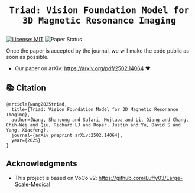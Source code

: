 # <p align=center>`Triad: Vision Foundation Model for 3D Magnetic Resonance Imaging`</p> # 

[![License: MIT](https://img.shields.io/badge/License-MIT-green.svg)](https://opensource.org/licenses/MIT)    ![Paper Status](https://img.shields.io/badge/Paper%20Status-Under%20Review-yellow)

Once the paper is accepted by the journal, we will make the code public as soon as possible.

- Our paper on arXiv: https://arxiv.org/pdf/2502.14064 :heart:





## 📚 Citation

[//]: # (      author={Wang, Shansong and Safari, Mojtaba and Li, Qiang and Chang, Chih-Wei and Qiu, Richard LJ and Roper, Justin and Yu, David S and Yang, Xiaofeng},)

```
@article{wang2025triad,
  title={Triad: Vision Foundation Model for 3D Magnetic Resonance Imaging},
  author={Wang, Shansong and Safari, Mojtaba and Li, Qiang and Chang, Chih-Wei and Qiu, Richard LJ and Roper, Justin and Yu, David S and Yang, Xiaofeng},
  journal={arXiv preprint arXiv:2502.14064},
  year={2025}
}
```


## Acknowledgments

- This project is based on VoCo v2:  https://github.com/Luffy03/Large-Scale-Medical

